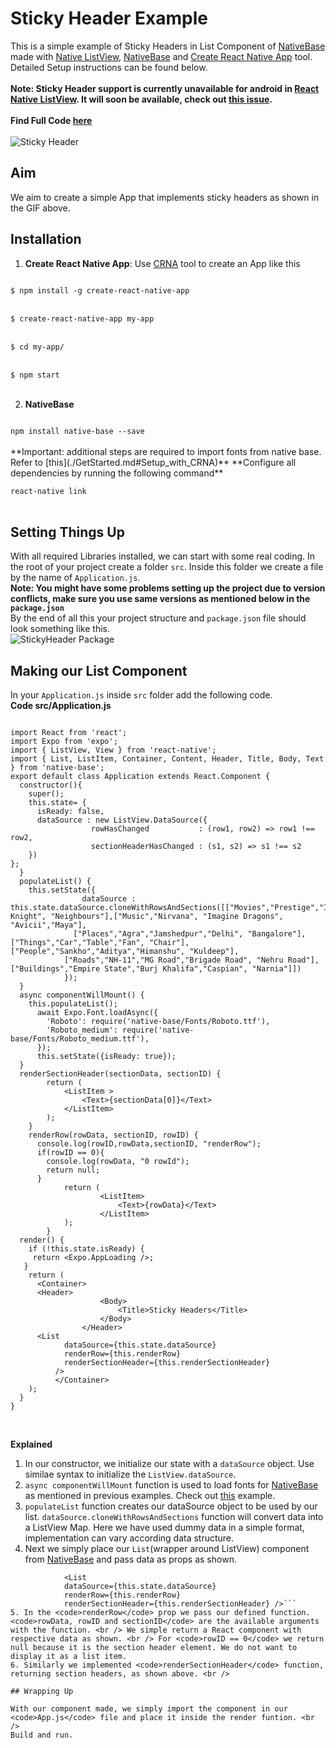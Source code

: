 # Sticky Header Example
This is a simple example of Sticky Headers in List Component of [NativeBase](https://nativebase.io/) made with [Native ListView](https://facebook.github.io/react-native/docs/listview.html), [NativeBase](https://nativebase.io/) and [Create React Native App](https://github.com/react-community/create-react-native-app) tool. Detailed Setup instructions can be found below. <br />
<br />
**Note: Sticky Header support is currently unavailable for android in [React Native ListView](https://facebook.github.io/react-native/docs/listview.html). It will soon be available, check out [this issue](https://github.com/facebook/react-native/issues/2700).** <br />
<br />
**Find Full Code [here](https://github.com/GeekyAnts/native-base-sticky-header)** <br />
<br />
![Sticky Header](./assets/StickyHeader.gif) <br />

## Aim
We aim to create a simple App that implements sticky headers as shown in the GIF above. <br />

## Installation

1. **Create React Native App**: Use [CRNA](https://github.com/react-community/create-react-native-app) tool to create an App like this <br />
<code>
$ npm install -g create-react-native-app
</code> <br />
<code>
$ create-react-native-app my-app
</code> <br />
<code>
$ cd my-app/
</code> <br />
<code>
$ npm start
</code> <br />

2. **NativeBase** <br />
<code>
npm install native-base --save
</code> <br />
**Important: additional steps are required to import fonts from native base. Refer to [this](./GetStarted.md#Setup_with_CRNA)**
**Configure all dependencies by running the following command** <br />
<code>
react-native link
</code> <br />

## Setting Things Up

With all required Libraries installed, we can start with some real coding. In the root of your project create a folder <code>src</code>. Inside this folder we create a file by the name of <code>Application.js</code>. <br />
**Note: You might have some problems setting up the project due to version conflicts, make sure you use same versions as mentioned below in the <code>package.json</code>** <br />
By the end of all this your project structure and <code>package.json</code> file should look something like this. <br />
![StickyHeader Package](./assets/StickyPackage.png) <br />

## Making our List Component
In your <code>Application.js</code> inside <code>src</code> folder add the following code. <br />
**Code src/Application.js**
<pre class="line-numbers"><code class="language-jsx">
import React from 'react';
import Expo from 'expo';
import { ListView, View } from 'react-native';
import { List, ListItem, Container, Content, Header, Title, Body, Text } from 'native-base';
export default class Application extends React.Component {
  constructor(){
    super();
    this.state= {
      isReady: false,
      dataSource : new ListView.DataSource({
                  rowHasChanged           : (row1, row2) => row1 !== row2,
                  sectionHeaderHasChanged : (s1, s2) => s1 !== s2
    })
};
  }
  populateList() {
    this.setState({
                dataSource : this.state.dataSource.cloneWithRowsAndSections([["Movies","Prestige","Interstellar","Dark Knight", "Neighbours"],["Music","Nirvana", "Imagine Dragons", "Avicii","Maya"],
              ["Places","Agra","Jamshedpur","Delhi", "Bangalore"], ["Things","Car","Table","Fan", "Chair"], ["People","Sankho","Aditya","Himanshu", "Kuldeep"],
            ["Roads","NH-11","MG Road","Brigade Road", "Nehru Road"], ["Buildings","Empire State","Burj Khalifa","Caspian", "Narnia"]])
            });
  }
  async componentWillMount() {
    this.populateList();
      await Expo.Font.loadAsync({
        'Roboto': require('native-base/Fonts/Roboto.ttf'),
        'Roboto_medium': require('native-base/Fonts/Roboto_medium.ttf'),
      });
      this.setState({isReady: true});
  }
  renderSectionHeader(sectionData, sectionID) {
        return (
            &lt;ListItem >
                &lt;Text>{sectionData[0]}&lt;/Text>
            &lt;/ListItem>
        );
    }
    renderRow(rowData, sectionID, rowID) {
      console.log(rowID,rowData,sectionID, "renderRow");
      if(rowID == 0){
        console.log(rowData, "0 rowId");
        return null;
      }
            return (
                    &lt;ListItem>
                        &lt;Text>{rowData}&lt;/Text>
                    &lt;/ListItem>
            );
        }
  render() {
    if (!this.state.isReady) {
     return &lt;Expo.AppLoading />;
   }
    return (
      &lt;Container>
      &lt;Header>
                    &lt;Body>
                        &lt;Title>Sticky Headers&lt;/Title>
                    &lt;/Body>
                &lt;/Header>
      &lt;List
            dataSource={this.state.dataSource}
            renderRow={this.renderRow}
            renderSectionHeader={this.renderSectionHeader}
          />
          &lt;/Container>
    );
  }
}
</code></pre><br />

**Explained** <br />
1. In our constructor, we initialize our state with a <code>dataSource</code> object. Use similae syntax to initialize the <code>ListView.dataSource</code>.
2. <code>async componentWillMount</code> function is used to load fonts for [NativeBase](https://nativebase.io/) as mentioned in previous examples. Check out [this](https://github.com/GeekyAnts/NativeBase-KitchenSink/blob/CRNA/js/setup.js) example.
3. <code>populateList</code> function creates our dataSource object to be used by our list. <code>dataSource.cloneWithRowsAndSections</code> function will convert data into a ListView Map. Here we have used dummy data in a simple format, implementation can vary according data structure.
4. Next we simply place our <code>List</code>(wrapper around ListView) component from [NativeBase](https://nativebase.io/) and pass data as props as shown. <br />
```
            <List
            dataSource={this.state.dataSource}
            renderRow={this.renderRow}
            renderSectionHeader={this.renderSectionHeader} />```
5. In the <code>renderRow</code> prop we pass our defined function. <code>rowData, rowID and sectionID</code> are the available arguments with the function. <br /> We simple return a React component with respective data as shown. <br /> For <code>rowID == 0</code> we return null because it is the section header element. We do not want to display it as a list item.
6. Similarly we implemented <code>renderSectionHeader</code> function, returning section headers, as shown above. <br />

## Wrapping Up

With our component made, we simply import the component in our <code>App.js</code> file and place it inside the render funtion. <br />
Build and run.
